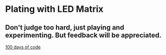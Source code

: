 # Plating with LED Matrix

## Don't judge too hard, just playing and experimenting. But feedback will be appreciated. 

[100 days of code](https://github.com/runningdeveloper/100-days-of-code)